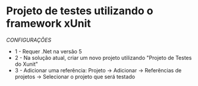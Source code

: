 # Projeto de testes utilizando o framework xUnit

 _CONFIGURAÇÕES_
- 1 - Requer .Net na versão 5
- 2 - Na solução atual, criar um novo projeto utilizando "Projeto de Testes do Xunit"
- 3 - Adicionar uma referência: Projeto -> Adicionar -> Referências de projetos -> Selecionar o projeto que será testado

